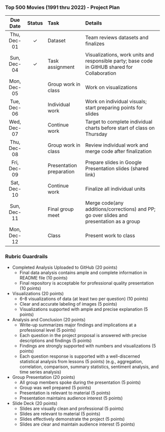 ### Top 500 Movies (1991 thru 2022) - Project Plan

 | Due Date |  Status | Task |  Details |
 |:------: | :-----: | :-- | :-- |
 | Thu, Dec-01  | &check; | Dataset | Team reviews datasets and finalizes     
 | Sun, Dec-04  | &check; | Task assignment | Visualizations, work units and responsible party; base code in GitHUB shared for Collaboration  
 | Mon, Dec-05  |  | Group work in class | Work on visualizations              
 | Tue, Dec-06  |  | Individual work | Work on individual visuals; start preparing points for slides
 | Wed, Dec-07  |  | Continue work| Target to complete individual charts before start of class on Thursday
 | Thu, Dec-08  |  | Group work in class| Review individual work and merge code after finalization
 | Fri, Dec-09  |  | Presentation preparation| Prepare slides in Google Presentation slides (shared link)
 | Sat, Dec-10  |  | Continue work| Finalize all individual units
 | Sun, Dec-11  |  | Final group meet | Merge code(any additions/corrections) and PP; go over slides and presentation as a group
 | Mon, Dec-12  |  | Class | Present work to class
 
 
 ### Rubric Guardrails
* Completed Analysis Uploaded to GitHub (20 points)
  - Final data analysis contains ample and complete information in README file (10 points)
  - Final repository is acceptable for professional quality presentation (10 points)
* Visualizations (20 points)
  - 6–8 visualizations of data (at least two per question) (10 points)
  - Clear and accurate labeling of images (5 points)
  - Visualizations supported with ample and precise explanation (5 points)
* Analysis and Conclusion (20 points)
  - Write-up summarizes major findings and implications at a professional level (5 points)
  - Each question in the project proposal is answered with precise descriptions and findings (5 points)
  - Findings are strongly supported with numbers and visualizations (5 points)
  - Each question response is supported with a well-discerned statistical analysis from lessons (5 points)
    (e.g., aggregation, correlation, comparison, summary statistics, sentiment analysis, and time series analysis)
* Group Presentation (20 points)
  - All group members spoke during the presentation (5 points)
  - Group was well prepared (5 points)
  - Presentation is relevant to material (5 points)
  - Presentation maintains audience interest (5 points)
* Slide Deck (20 points)
  - Slides are visually clean and professional (5 points)
  - Slides are relevant to material (5 points)
  - Slides effectively demonstrate the project (5 points)
  - Slides are clear and maintain audience interest (5 points)
